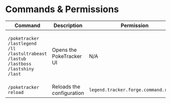 # Commands & Permissions

| Command                                                                                                                                                                                                             | Description               | Permission                            |
| ------------------------------------------------------------------------------------------------------------------------------------------------------------------------------------------------------------------- | ------------------------- | ------------------------------------- |
| <p><code>/poketracker</code><br><code>/lastlegend</code><br><code>/ll</code><br><code>/lastultrabeast</code><br><code>/lastub</code><br><code>/lastboss</code><br><code>/lastshiny</code><br><code>/last</code></p> | Opens the PokeTracker UI  | N/A                                   |
| `/poketracker reload`                                                                                                                                                                                               | Reloads the configuration | `legend.tracker.forge.command.reload` |
